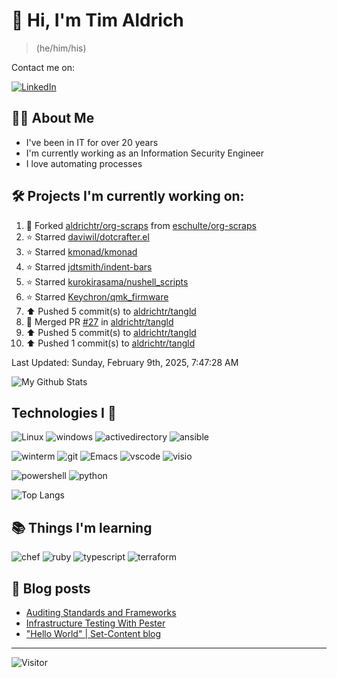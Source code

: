 # 👋 Hi, I'm Tim Aldrich

> (he/him/his)

Contact me on:

<a href="https://www.linkedin.com/in/timothy-r-aldrich/?lipi=urn%3Ali%3Apage%3Ad_flagship3_feed%3BMS0i193dS%2Fi6SvBKYxyEnQ%3D%3D">![LinkedIn](https://img.shields.io/badge/LinkedIn-0077B5?style=for-the-badge&logo=linkedin&logoColor=white)</a>



## 👩‍💻 About Me

- I've been in IT for over 20 years
- I'm currently working as an Information Security Engineer
- I love automating processes

## 🛠️ Projects I'm currently working on:


<!--RECENT_ACTIVITY:start-->
1. 🔱 Forked [aldrichtr/org-scraps](https://github.com/aldrichtr/org-scraps) from [eschulte/org-scraps](https://github.com/eschulte/org-scraps)<br>
2. ⭐ Starred [daviwil/dotcrafter.el](https://github.com/daviwil/dotcrafter.el)<br>
3. ⭐ Starred [kmonad/kmonad](https://github.com/kmonad/kmonad)<br>
4. ⭐ Starred [jdtsmith/indent-bars](https://github.com/jdtsmith/indent-bars)<br>
5. ⭐ Starred [kurokirasama/nushell_scripts](https://github.com/kurokirasama/nushell_scripts)<br>
6. ⭐ Starred [Keychron/qmk_firmware](https://github.com/Keychron/qmk_firmware)<br>
7. ⬆️ Pushed 5 commit(s) to [aldrichtr/tangld](https://github.com/aldrichtr/tangld)<br>
8. 🎉 Merged PR [#27](https://github.com/aldrichtr/tangld/pull/27) in [aldrichtr/tangld](https://github.com/aldrichtr/tangld)<br>
9. ⬆️ Pushed 5 commit(s) to [aldrichtr/tangld](https://github.com/aldrichtr/tangld)<br>
10. ⬆️ Pushed 1 commit(s) to [aldrichtr/tangld](https://github.com/aldrichtr/tangld)<br>
<!--RECENT_ACTIVITY:end-->

<!--RECENT_ACTIVITY:last_update-->
Last Updated: Sunday, February 9th, 2025, 7:47:28 AM
<!--RECENT_ACTIVITY:last_update_end-->


<!--
  Configuration for the Github stats widget:
  https://github.com/anuraghazra/github-readme-stats
-->
![My Github Stats](https://github-readme-stats.vercel.app/api?username=aldrichtr&count_private=true&show=prs_merged,reviews&show_icons=true&theme=onedark)

## Technologies I 💖



<!--
  these urls are helpful in creating these:
  https://simpleicons.org/
  https://github.com/simple-icons/simple-icons/blob/develop/slugs.md
  https://shields.io/category/activity
-->

![Linux](https://img.shields.io/badge/linux-282C34?logo=linux&logoColor=white&style=plastic)
![windows](https://img.shields.io/badge/windows-282C34?logo=windows&style=plastic)
![activedirectory](https://img.shields.io/badge/activedirectory-282C34?logo=microsoft&style=plastic)
![ansible](https://img.shields.io/badge/ansible-282C34?logo=ansible&style=plastic)

![winterm](https://img.shields.io/badge/winterm-282C34?logo=windowsterminal&style=plastic)
![git](https://img.shields.io/badge/git-282C34?logo=git&logoColor=F05032&style=plastic)
![Emacs](https://img.shields.io/badge/gnuemacs-282C34?logo=gnuemacs&logoColor=blueviolet&style=plastic)
![vscode](https://img.shields.io/badge/vscode-282C34?logo=visualstudiocode&style=plastic)
![visio](https://img.shields.io/badge/visio-282C34?logo=microsoftvisio&style=plastic)

![powershell](https://img.shields.io/badge/powershell-282C34?logo=powershell&style=plastic)
![python](https://img.shields.io/badge/python-282C34?logo=python&style=282C34plastic)

![Top Langs](https://github-readme-stats.vercel.app/api/top-langs/?username=aldrichtr&layout=donut-vertical&theme=onedark)

## 📚 Things I'm learning

![chef](https://img.shields.io/badge/chef-282C34?logo=chef&style=plastic)
![ruby](https://img.shields.io/badge/ruby-282C34?logo=ruby&style=plastic)
![typescript](https://img.shields.io/badge/typescript-282C34?logo=typescript&style=plastic)
![terraform](https://img.shields.io/badge/terraform-282C34?logo=terraform&style=plastic)

## 📃 Blog posts

<!-- BLOG-POST-LIST:START -->
- [Auditing Standards and Frameworks](https://aldrichtr.github.io/posts/auditing-standards-and-frameworks/)
- [Infrastructure Testing With Pester](https://aldrichtr.github.io/posts/infrastructure-testing-with-pester/)
- [&quot;Hello World&quot; | Set-Content blog](https://aldrichtr.github.io/posts/my-first-post/)
<!-- BLOG-POST-LIST:END -->

---

![Visitor](https://visitor-badge.laobi.icu/badge?page_id=aldrichtr.aldrichtr)
